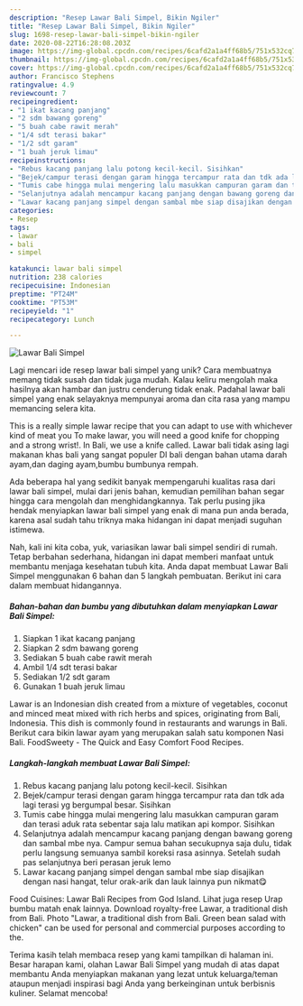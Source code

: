 ```yaml
---
description: "Resep Lawar Bali Simpel, Bikin Ngiler"
title: "Resep Lawar Bali Simpel, Bikin Ngiler"
slug: 1698-resep-lawar-bali-simpel-bikin-ngiler
date: 2020-08-22T16:28:08.203Z
image: https://img-global.cpcdn.com/recipes/6cafd2a1a4ff68b5/751x532cq70/lawar-bali-simpel-foto-resep-utama.jpg
thumbnail: https://img-global.cpcdn.com/recipes/6cafd2a1a4ff68b5/751x532cq70/lawar-bali-simpel-foto-resep-utama.jpg
cover: https://img-global.cpcdn.com/recipes/6cafd2a1a4ff68b5/751x532cq70/lawar-bali-simpel-foto-resep-utama.jpg
author: Francisco Stephens
ratingvalue: 4.9
reviewcount: 7
recipeingredient:
- "1 ikat kacang panjang"
- "2 sdm bawang goreng"
- "5 buah cabe rawit merah"
- "1/4 sdt terasi bakar"
- "1/2 sdt garam"
- "1 buah jeruk limau"
recipeinstructions:
- "Rebus kacang panjang lalu potong kecil-kecil. Sisihkan"
- "Bejek/campur terasi dengan garam hingga tercampur rata dan tdk ada lagi terasi yg bergumpal besar. Sisihkan"
- "Tumis cabe hingga mulai mengering lalu masukkan campuran garam dan terasi aduk rata sebentar saja lalu matikan api kompor. Sisihkan"
- "Selanjutnya adalah mencampur kacang panjang dengan bawang goreng dan sambal mbe nya. Campur semua bahan secukupnya saja dulu, tidak perlu langsung semuanya sambil koreksi rasa asinnya. Setelah sudah pas selanjutnya beri perasan jeruk lemo"
- "Lawar kacang panjang simpel dengan sambal mbe siap disajikan dengan nasi hangat, telur orak-arik dan lauk lainnya pun nikmat😋"
categories:
- Resep
tags:
- lawar
- bali
- simpel

katakunci: lawar bali simpel 
nutrition: 238 calories
recipecuisine: Indonesian
preptime: "PT24M"
cooktime: "PT53M"
recipeyield: "1"
recipecategory: Lunch

---
```



![Lawar Bali Simpel](https://img-global.cpcdn.com/recipes/6cafd2a1a4ff68b5/751x532cq70/lawar-bali-simpel-foto-resep-utama.jpg)

Lagi mencari ide resep lawar bali simpel yang unik? Cara membuatnya memang tidak susah dan tidak juga mudah. Kalau keliru mengolah maka hasilnya akan hambar dan justru cenderung tidak enak. Padahal lawar bali simpel yang enak selayaknya mempunyai aroma dan cita rasa yang mampu memancing selera kita.

This is a really simple lawar recipe that you can adapt to use with whichever kind of meat you To make lawar, you will need a good knife for chopping and a strong wrist!. In Bali, we use a knife called. Lawar bali tidak asing lagi makanan khas bali yang sangat populer DI bali dengan bahan utama darah ayam,dan daging ayam,bumbu bumbunya rempah.

Ada beberapa hal yang sedikit banyak mempengaruhi kualitas rasa dari lawar bali simpel, mulai dari jenis bahan, kemudian pemilihan bahan segar hingga cara mengolah dan menghidangkannya. Tak perlu pusing jika hendak menyiapkan lawar bali simpel yang enak di mana pun anda berada, karena asal sudah tahu triknya maka hidangan ini dapat menjadi suguhan istimewa.


Nah, kali ini kita coba, yuk, variasikan lawar bali simpel sendiri di rumah. Tetap berbahan sederhana, hidangan ini dapat memberi manfaat untuk membantu menjaga kesehatan tubuh kita. Anda dapat membuat Lawar Bali Simpel menggunakan 6 bahan dan 5 langkah pembuatan. Berikut ini cara dalam membuat hidangannya.

<!--inarticleads1-->

##### Bahan-bahan dan bumbu yang dibutuhkan dalam menyiapkan Lawar Bali Simpel:

1. Siapkan 1 ikat kacang panjang
1. Siapkan 2 sdm bawang goreng
1. Sediakan 5 buah cabe rawit merah
1. Ambil 1/4 sdt terasi bakar
1. Sediakan 1/2 sdt garam
1. Gunakan 1 buah jeruk limau


Lawar is an Indonesian dish created from a mixture of vegetables, coconut and minced meat mixed with rich herbs and spices, originating from Bali, Indonesia. This dish is commonly found in restaurants and warungs in Bali. Berikut cara bikin lawar ayam yang merupakan salah satu komponen Nasi Bali. FoodSweety - The Quick and Easy Comfort Food Recipes. 

<!--inarticleads2-->

##### Langkah-langkah membuat Lawar Bali Simpel:

1. Rebus kacang panjang lalu potong kecil-kecil. Sisihkan
1. Bejek/campur terasi dengan garam hingga tercampur rata dan tdk ada lagi terasi yg bergumpal besar. Sisihkan
1. Tumis cabe hingga mulai mengering lalu masukkan campuran garam dan terasi aduk rata sebentar saja lalu matikan api kompor. Sisihkan
1. Selanjutnya adalah mencampur kacang panjang dengan bawang goreng dan sambal mbe nya. Campur semua bahan secukupnya saja dulu, tidak perlu langsung semuanya sambil koreksi rasa asinnya. Setelah sudah pas selanjutnya beri perasan jeruk lemo
1. Lawar kacang panjang simpel dengan sambal mbe siap disajikan dengan nasi hangat, telur orak-arik dan lauk lainnya pun nikmat😋


Food Cuisines: Lawar Bali Recipes from God Island. Lihat juga resep Urap bumbu matah enak lainnya. Download royalty-free Lawar, a traditional dish from Bali. Photo &#34;Lawar, a traditional dish from Bali. Green bean salad with chicken&#34; can be used for personal and commercial purposes according to the. 

Terima kasih telah membaca resep yang kami tampilkan di halaman ini. Besar harapan kami, olahan Lawar Bali Simpel yang mudah di atas dapat membantu Anda menyiapkan makanan yang lezat untuk keluarga/teman ataupun menjadi inspirasi bagi Anda yang berkeinginan untuk berbisnis kuliner. Selamat mencoba!

